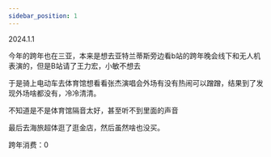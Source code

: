 ```yaml
---
sidebar_position: 1
---
```

2024.1.1  

今年的跨年也在三亚，本来是想去亚特兰蒂斯旁边看b站的跨年晚会线下和无人机表演的，但是B站请了王力宏，小敏不想去  

于是骑上电动车去体育馆想看看张杰演唱会外场有没有热闹可以蹭蹭，结果到了发现外场啥都没有，冷冷清清。  

不知道是不是体育馆隔音太好，甚至听不到里面的声音  

最后去海旅超体逛了逛金店，然后虽然啥也没买。

跨年消费：0
